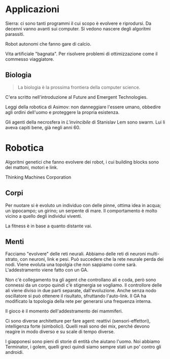 # Applicazioni

Sierra: ci sono tanti programmi il cui scopo è evolvere e riprodursi. Da decenni vanno avanti sui computer.
Si vedono nascere degli algoritmi parassiti.

Robot autonomi che fanno gare di calcio.

Vita artificiale "bagnata". Per risolvere problemi di ottimizzazione come il commesso viaggiatore.

## Biologia

> La biologia è la prossima frontiera della computer science.

C'era scritto nell'introduzione al Future and Emergent Technologies.

Leggi della robotica di Asimov: non danneggiare l'essere umano, obbedire agli ordini dell'uomo e proteggere la propria
esistenza.

Gli agenti della necrosfera in _L'invincibile_ di Stanislav Lem sono swarm. Lui li aveva capiti bene, già negli anni 60.

# Robotica

Algoritmi genetici che fanno evolvere dei robot, i cui building blocks sono dei mattoni, motori e link.

Thinking Machines Corporation

## Corpi

Per nuotare si è evoluto un individuo con delle pinne, ottima idea in acqua; un ippocampo; un girino; un serpente di
mare. Il comportamento è molto vicino a quello degli individui viventi.

La fitness è in base a quanto distante vai.

## Menti

Facciamo "evolvere" delle reti neurali. Abbiamo delle reti di neuroni multi-strato, con neuroni, link e pesi.
Può succedere che la rete neurale perda dei nodi. Viene evoluta una topolgia che non sappiamo come sarà. L'addestramento
viene fatto con un GA.

Non c'è collegamento tra gli agent che controllano ali e coda, però sono connessi da un corpo quindi c'è stigmergia se
vogliamo. Il controllore delle ali viene diviso in due parti separate, dall'evoluzione. Anche senza nodo oscillatore
si può ottenere il risultato, sfruttando l'auto-link. Il GA ha modificato la topologia della rete per generarsi una
frequenza interna.

Il gioco è il momento dell'addestramento dei mammiferi.

Ci sono diverse architetture per fare agent: reattivi (sensori-effettori), intelligenza forte (simbolici).
Quelli reali sono dei mix, perché devono reagire in modo diverso e su scale di tempo diverse.

I giapponesi sono pieni di storie di entità che aiutano l'uomo. Noi abbiamo Terminator, i golem, quelli greci quindi
siamo sempre stati un po' contro gli androidi.
